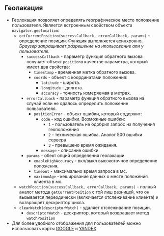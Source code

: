 ## Геолакация

* Геолокация позволяет определять географическое место положение пользователя.
Является встроенным свойством объекта `navigator.geolocation`:
    * `getCurrentPosition(successCallback, errorCallback, params)` - определение позиции. Функция выполняется асинхронно.
    *Браузер запращивает разрешение на ипользование апи у пользователя.*
        * `successCallback` - параметр функция обратного вызова получает объект `position`в качестве параметра, который имеет два свойства:
            * `timestamp` - временная метка обратного вызова.
            * `coords` - объект с координатами положения:
                * `latitude` - широта.
                * `longitude` - долгота.
                * `accuracy` - точность измеряемая в метрах.
        * `errorCallback` - параметр функция обратного вызова на случай если не одалось определить положение пользователя.
            * `positionError` - объект ошибки, который содержит:
                * `code` - код ошибки. Возможные ошибки:
                    * `1` - пользователь не одобрил запрос на получения геоположения 
                    * `2` - техническая ошибка. Аналог 500 ошибки сервера
                    * `3` - превышено время ожидания.
                * `message` - описание ошибки.
        * `params` - обект опций определения геолакации.
            * `enableHighAccuracy` - вкл/выкл высокоточное определение положения.
            * `timeout` - максимально время запроса в мс.
            * `maximumAge` - кеширование данных о месте положения клиента в мс.
    * `watchPosition(successCallback, errorCallback, params)` - полный аналог метода `getCurrentPosition` с той лиш разницей, 
    что он вызывается переодически (включается отслеживание клиента) и возвращает дескриптор цикла.
    * `clearWatch(descriptorWatch)` - удаляет отслеживание позиции.
        * `descriptorWatch` - дескриптор, который возврашает метод `watchPosition`
* Для более удобного отображения для пользователей можно использовать карты [GOOGLE](https://developers.google.com/maps/documentation/javascript/?hl=ru)
 и [YANDEX](https://tech.yandex.ru/maps/jsapi/)